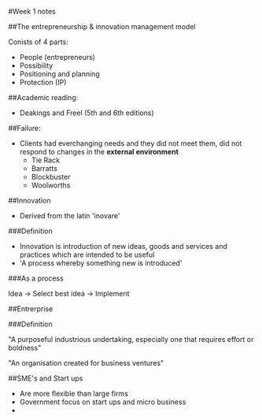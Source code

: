 #Week 1 notes

##The entrepreneurship & innovation management model

Conists of 4 parts: 

* People (entrepreneurs)
* Possibility 
* Positioning and planning 
* Protection (IP)

##Academic reading: 

* Deakings and Freel (5th and 6th editions)

##Failure: 

* Clients had everchanging needs and they did not meet them, did not respond to changes in the __external environment__
	* Tie Rack
	* Barratts
	* Blockbuster
	* Woolworths

##Innovation

* Derived from the latin 'inovare'

###Definition

* Innovation is introduction of new ideas, goods and services and practices which are intended to be useful
* 'A process whereby something new is introduced'

###As a process

Idea -> Select best idea -> Implement

##Entrerprise

###Definition

"A purposeful industrious undertaking, especially one that requires effort or boldness"

"An organisation created for business ventures"

##SME's and Start ups

* Are more flexible than large firms
* Government focus on start ups and micro business
* 
